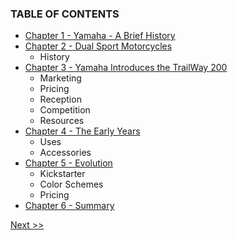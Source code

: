 ### TABLE OF CONTENTS

* [Chapter 1 - Yamaha - A Brief History](020-chapter-01.md)
* [Chapter 2 - Dual Sport Motorcycles](030-chapter-02.md)
  * History
* [Chapter 3 - Yamaha Introduces the TrailWay 200](040-chapter-03.md)
  * Marketing
  * Pricing
  * Reception
  * Competition
  * Resources
* [Chapter 4 - The Early Years](050-chapter-04.md)
  * Uses
  * Accessories
* [Chapter 5 - Evolution](060-chapter-05.md)
  * Kickstarter
  * Color Schemes
  * Pricing
* [Chapter 6 - Summary](050-chapter-06.md)

[Next >>](010-chapter-00.md)

